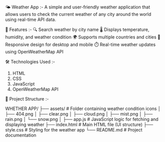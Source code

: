 🌤️ Weather App :- A simple and user-friendly weather application that allows users to check the current weather of any city around the world using real-time API data.

🚀 Features :-
🔍 Search weather by city name
🌡️ Displays temperature, humidity, and weather condition
🌍 Supports multiple countries and cities
📱 Responsive design for desktop and mobile
⏱️ Real-time weather updates using OpenWeatherMap API

🛠️ Technologies Used :- 
1. HTML
2. CSS
3. JavaScript
4. OpenWeatherMap API


📁 Project Structure :- 

WHETHER APP/
├── assets/              # Folder containing weather condition icons
│   ├── 404.png
│   ├── clear.png
│   ├── cloud.png
│   ├── mist.png
│   ├── rain.png
│   └── snow.png
│
├── app.js               # JavaScript logic for fetching and displaying weather
├── index.html           # Main HTML file (UI structure)
├── style.css            # Styling for the weather app
└── README.md            # Project documentation


